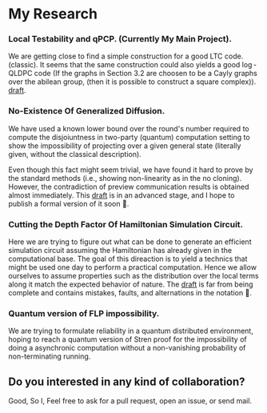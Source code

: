 # My Research

### Local Testability and qPCP. (Currently My Main Project). 
We are getting close to find a simple construction for a good LTC code. (classic). It seems that the same construction could also yields a good $\log$-QLDPC code (If the graphs in Section 3.2 are choosen to be a Cayly graphs over the abilean group, (then it is possible to construct a square complex)). [draft](https://github.com/dudupo/Academic/blob/master/projects/pdfs/ldpc_ltc.pdf).    

### No-Existence Of Generalized Diffusion.
We have used a known lower bound over the round's number required to compute the disjoiuntness in two-party (quantum) computation setting
to show the impossibility of projecting over a given general state (literally given, without the classical description).

Even though this fact might seem 
trivial, we have found it hard to prove by the standard methods (i.e., showing non-linearity as in the no cloning). 
However, the contradiction of preview communication results is obtained almost immediately. This [draft](https://github.com/dudupo/Academic/blob/master/projects/pdfs/lowerbound.pdf) is in an advanced stage, and I hope to 
publish a formal version of it soon :information_desk_person:. 

### Cutting the Depth Factor Of Hamiltonian Simulation Circuit. 
Here we are trying to figure out what can be done to generate an efficient simulation circuit assuming the Hamiltonian has already 
given in the computational base. The goal of this direaction is to yield a technics that might be used one day to perform a practical computation.
Hence we allow ourselves to assume properties such as the distribution over the local terms along it match the expected behavior of nature. 
The [draft](https://github.com/dudupo/Academic/blob/master/projects/pdfs/Classiq.pdf) is
far from being complete and contains mistakes, faults, and alternations in the notation :see_no_evil:.

### Quantum version of FLP impossibility. 
We are trying to formulate reliability in a quantum distributed environment,
hoping to reach a quantum version of Stren proof for the impossibility of doing
a asynchronic computation without a non-vanishing probability of non-terminating running. 

## Do you interested in any kind of collaboration? 
Good, So I, Feel free to ask for a pull request, open an issue, or send mail.
